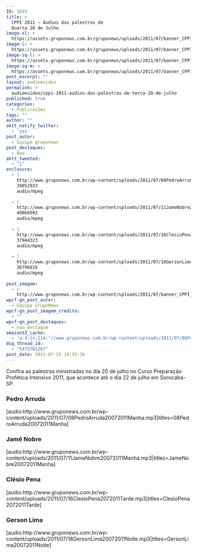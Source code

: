 ```yaml
---
ID: 1849
title: >
  CPPI 2011 – Áudios das palestras de
  Quarta 20 de Julho
image-xl: >
  https://assets.gruponews.com.br/gruponews/uploads/2011/07/banner_CPPI_audios-20.jpg
image-l: >
  https://assets.gruponews.com.br/gruponews/uploads/2011/07/banner_CPPI_audios-20.jpg
image-sq-l: >
  https://assets.gruponews.com.br/gruponews/uploads/2011/07/banner_CPPI_audios-20.jpg
image-sq-m: >
  https://assets.gruponews.com.br/gruponews/uploads/2011/07/banner_CPPI_audios-20-720x307.jpg
post_excerpt: ""
layout: audioevideo
permalink: >
  audioevideo/cppi-2011-audios-das-palestras-de-terca-20-de-julho
published: true
categories:
  - Publicações
tags: ""
author: ""
aktt_notify_twitter:
  - 'yes'
post_autor:
  - Equipe gruponews
post_destaques:
  - Nao
aktt_tweeted:
  - "1"
enclosure:
  - |
    http://www.gruponews.com.br/wp-content/uploads/2011/07/08PedroArruda20072011Manha.mp3
    39852933
    audio/mpeg
    
  - |
    http://www.gruponews.com.br/wp-content/uploads/2011/07/11JameNobre20072011Manha.mp3
    49060992
    audio/mpeg
    
  - |
    http://www.gruponews.com.br/wp-content/uploads/2011/07/16ClesioPena2072011Tarde.mp3
    37944323
    audio/mpeg
    
  - |
    http://www.gruponews.com.br/wp-content/uploads/2011/07/18GersonLima20072011Noite.mp3
    36796816
    audio/mpeg
    
post_imagem:
  - >
    http://www.gruponews.com.br/wp-content/uploads/2011/07/banner_CPPI_audios-20.jpg
wpcf-gn_post_autor:
  - Equipe GrupoNews
wpcf-gn_post_imagem_credito:
  - ""
wpcf-gn_post_destaques:
  - nao_destaque
amazonS3_cache:
  - 'a:4:{s:114:"//www.gruponews.com.br/wp-content/uploads/2011/07/08PedroArruda20072011Manha.mp3|titles=08PedroArruda20072011Manha";a:1:{s:9:"timestamp";i:1502112213;}s:108:"//www.gruponews.com.br/wp-content/uploads/2011/07/11JameNobre20072011Manha.mp3|titles=JameNobre20072011Manha";a:1:{s:9:"timestamp";i:1502112213;}s:108:"//www.gruponews.com.br/wp-content/uploads/2011/07/16ClesioPena2072011Tarde.mp3|titles=ClesioPena2072011Tarde";a:1:{s:9:"timestamp";i:1502112213;}s:110:"//www.gruponews.com.br/wp-content/uploads/2011/07/18GersonLima20072011Noite.mp3|titles=GersonLima20072011Noite";a:1:{s:9:"timestamp";i:1502112213;}}'
dsq_thread_id:
  - "5475761267"
post_date: 2011-07-25 19:35:36
---
```

Confira as palestras ministradas no dia 20 de julho no Curso Preparação Profética Intensivo 2011, que acontece até o dia 22 de julho em Sorocaba-SP.
<h3>Pedro Arruda</h3>
[audio:http://www.gruponews.com.br/wp-content/uploads/2011/07/08PedroArruda20072011Manha.mp3|titles=08PedroArruda20072011Manha]
<h3>Jamê Nobre</h3>
[audio:http://www.gruponews.com.br/wp-content/uploads/2011/07/11JameNobre20072011Manha.mp3|titles=JameNobre20072011Manha]
<h3>Clésio Pena</h3>
[audio:http://www.gruponews.com.br/wp-content/uploads/2011/07/16ClesioPena2072011Tarde.mp3|titles=ClesioPena2072011Tarde]
<h3>Gerson Lima</h3>
[audio:http://www.gruponews.com.br/wp-content/uploads/2011/07/18GersonLima20072011Noite.mp3|titles=GersonLima20072011Noite]